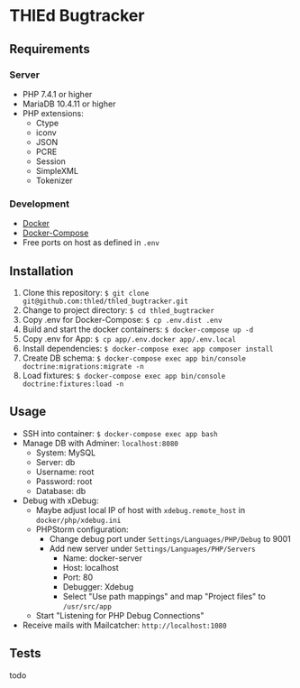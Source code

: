 # THlEd Bugtracker

## Requirements

### Server

- PHP 7.4.1 or higher
- MariaDB 10.4.11 or higher
- PHP extensions:
  - Ctype
  - iconv
  - JSON
  - PCRE
  - Session
  - SimpleXML
  - Tokenizer

### Development

- [Docker][1]
- [Docker-Compose][2]
- Free ports on host as defined in `.env`

## Installation

1. Clone this repository: `$ git clone git@github.com:thled/thled_bugtracker.git`
1. Change to project directory: `$ cd thled_bugtracker`
1. Copy .env for Docker-Compose: `$ cp .env.dist .env`
1. Build and start the docker containers: `$ docker-compose up -d`
1. Copy .env for App: `$ cp app/.env.docker app/.env.local`
1. Install dependencies: `$ docker-compose exec app composer install`
1. Create DB schema: `$ docker-compose exec app bin/console doctrine:migrations:migrate -n`
1. Load fixtures: `$ docker-compose exec app bin/console doctrine:fixtures:load -n`

## Usage

- SSH into container: `$ docker-compose exec app bash`
- Manage DB with Adminer: `localhost:8080`
  - System: MySQL
  - Server: db
  - Username: root
  - Password: root
  - Database: db
- Debug with xDebug:
  - Maybe adjust local IP of host with `xdebug.remote_host` in `docker/php/xdebug.ini`
  - PHPStorm configuration:
    - Change debug port under `Settings/Languages/PHP/Debug` to 9001
    - Add new server under `Settings/Languages/PHP/Servers`
      - Name: docker-server
      - Host: localhost
      - Port: 80
      - Debugger: Xdebug
      - Select "Use path mappings" and map "Project files" to `/usr/src/app`
  - Start "Listening for PHP Debug Connections"
- Receive mails with Mailcatcher: `http://localhost:1080`

## Tests

todo

[1]: https://docs.docker.com/install/
[2]: https://docs.docker.com/compose/install/
